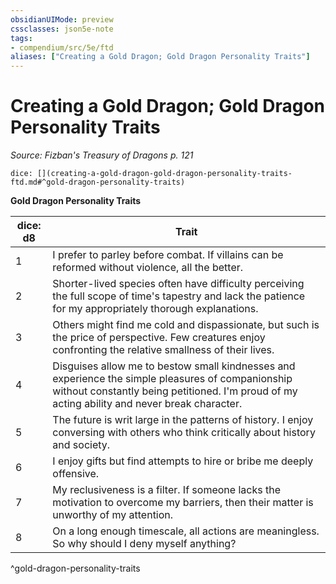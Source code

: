```yaml
---
obsidianUIMode: preview
cssclasses: json5e-note
tags:
- compendium/src/5e/ftd
aliases: ["Creating a Gold Dragon; Gold Dragon Personality Traits"]
---
```

# Creating a Gold Dragon; Gold Dragon Personality Traits
*Source: Fizban's Treasury of Dragons p. 121* 

`dice: [](creating-a-gold-dragon-gold-dragon-personality-traits-ftd.md#^gold-dragon-personality-traits)`

**Gold Dragon Personality Traits**

| dice: d8 | Trait |
|----------|-------|
| 1 | I prefer to parley before combat. If villains can be reformed without violence, all the better. |
| 2 | Shorter-lived species often have difficulty perceiving the full scope of time's tapestry and lack the patience for my appropriately thorough explanations. |
| 3 | Others might find me cold and dispassionate, but such is the price of perspective. Few creatures enjoy confronting the relative smallness of their lives. |
| 4 | Disguises allow me to bestow small kindnesses and experience the simple pleasures of companionship without constantly being petitioned. I'm proud of my acting ability and never break character. |
| 5 | The future is writ large in the patterns of history. I enjoy conversing with others who think critically about history and society. |
| 6 | I enjoy gifts but find attempts to hire or bribe me deeply offensive. |
| 7 | My reclusiveness is a filter. If someone lacks the motivation to overcome my barriers, then their matter is unworthy of my attention. |
| 8 | On a long enough timescale, all actions are meaningless. So why should I deny myself anything? |
^gold-dragon-personality-traits